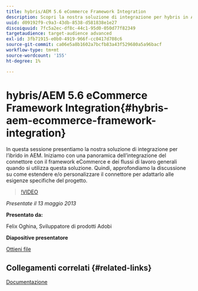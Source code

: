 ```yaml
---
title: hybris/AEM 5.6 eCommerce Framework Integration
description: Scopri la nostra soluzione di integrazione per hybris in AEM. Iniziamo con una panoramica dell’integrazione del connettore con il framework eCommerce e dei flussi di lavoro generali quando si utilizza questa soluzione. Quindi, approfondiamo la discussione su come estendere e/o personalizzare il connettore per adattarlo alle esigenze specifiche del progetto.
uuid: d09192f9-c9a3-43db-8538-d581838e1e27
discoiquuid: 7fc5a2ec-df8c-44c1-95d0-050d77f82349
targetaudience: target-audience advanced
exl-id: 3fb71915-e0b0-4919-966f-cc0417d708c6
source-git-commit: ca06e5a8b1602a7bcfb83a43f529680a5a96bacf
workflow-type: tm+mt
source-wordcount: '155'
ht-degree: 1%

---
```


# hybris/AEM 5.6 eCommerce Framework Integration{#hybris-aem-ecommerce-framework-integration}

In questa sessione presentiamo la nostra soluzione di integrazione per l’ibrido in AEM. Iniziamo con una panoramica dell’integrazione del connettore con il framework eCommerce e dei flussi di lavoro generali quando si utilizza questa soluzione. Quindi, approfondiamo la discussione su come estendere e/o personalizzare il connettore per adattarlo alle esigenze specifiche del progetto.

>[!VIDEO](https://video.tv.adobe.com/v/19578/?quality=9)

*Presentate il 13 maggio 2013*

**Presentato da:**

Felix Oghina, Sviluppatore di prodotti Adobi

**Diapositive presentatore**

[Ottieni file](assets/hybris-aem-5-6-ecommerce-framework-integration.pdf)

## Collegamenti correlati {#related-links}

[Documentazione](https://docs.adobe.com/content/docs/en/cq/5-6-1/ecommerce/eCommerce-framework.html#Deploying%20eCommerce%20with%20hybris)

<!--
[Get back to the Overview](https://helpx.adobe.com/experience-manager/kt/eseminars/gems/aem-index.html)
-->
